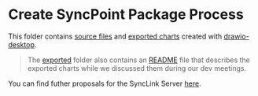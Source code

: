 # Create SyncPoint Package Process

This folder contains [source files](./) and [exported charts](./exported) created with [drawio-desktop](https://github.com/jgraph/drawio-desktop).

> The [exported](./exported) folder also contains an [README](./exported/README.md) file that describes the exported charts while we discussed them during our dev meetings.

 You can find futher proposals for the SyncLink Server [here](../README.md).
